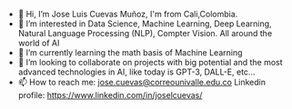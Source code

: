 - 👋 Hi, I’m Jose Luis Cuevas Muñoz, I'm from Cali,Colombia.
- 👀 I’m interested in Data Science, Machine Learning, Deep Learning, Natural Language Processing (NLP), Compter Vision. All around the world of AI
- 🌱 I’m currently learning the math basis of Machine Learning
- 💞️ I’m looking to collaborate on projects with big potential and the most advanced technologies in AI, like today is GPT-3, DALL-E, etc...
- 📫 How to reach me: jose.cuevas@correounivalle.edu.co
Linkedin profile: https://www.linkedin.com/in/joselcuevas/

